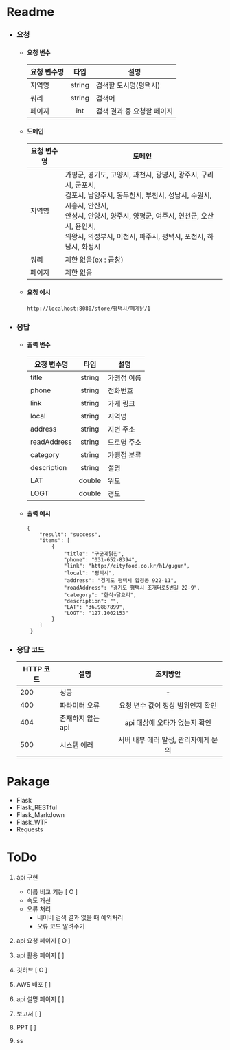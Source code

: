 # Readme
 - ### 요청
    - #### 요청 변수
    
        |요청 변수명|타입|설명|
        |---|:---:|---|
        |지역명|string|검색할 도시명(평택시)|
        |쿼리|string|검색어|
        |페이지|int|검색 결과 중 요청할 페이지|
        
    - #### 도메인
        
        |요청 변수명|도메인|
        |------|---|
        |지역명|가평군, 경기도, 고양시, 과천시, 광명시, 광주시, 구리시, 군포시,</br> 김포시, 남양주시, 동두천시, 부천시, 성남시, 수원시, 시흥시, 안산시,</br> 안성시, 안양시, 양주시, 양평군, 여주시, 연천군, 오산시, 용인시,</br> 의왕시, 의정부시, 이천시, 파주시, 평택시, 포천시, 하남시, 화성시|
        |쿼리|제한 없음(ex : 곱창)|
        |페이지|제한 없음|

    - #### 요청 예시
      ```
      http://localhost:8080/store/평택시/폐계닭/1
      ```

 - ### 응답
    - #### 출력 변수
    
        |요청 변수명|타입|설명|
        |---|:---:|---|
        |title|string|가맹점 이름|
        |phone|string|전화번호|
        |link|string|가게 링크|
        |local|string|지역명|
        |address|string|지번 주소|
        |readAddress|string|도로명 주소|
        |category|string|가맹점 분류|
        |description|string|설명|
        |LAT|double|위도|
        |LOGT|double|경도|
    
    - #### 출력 예시
        ```
        {
            "result": "success",
            "items": [
                {
                    "title": "구군계닭집",
                    "phone": "031-652-8394",
                    "link": "http://cityfood.co.kr/h1/gugun",
                    "local": "평택시",
                    "address": "경기도 평택시 합정동 922-11",
                    "roadAddress": "경기도 평택시 조개터로5번길 22-9",
                    "category": "한식>닭요리",
                    "description": "",
                    "LAT": "36.9887899",
                    "LOGT": "127.1002153"
                }
            ]
         }
        ```
 - ### 응답 코드
    |HTTP 코드|설명|조치방안|
    |---|---|:---:|
    |200|성공|-|
    |400|파라미터 오류|요청 변수 값이 정상 범위인지 확인|
    |404|존재하지 않는 api|api 대상에 오타가 없는지 확인|
    |500|시스템 에러|서버 내부 에러 발생, 관리자에게 문의|

# Pakage
 - Flask
 - Flask_RESTful
 - Flask_Markdown
 - Flask_WTF
 - Requests

# ToDo
1. api 구현
    - 이름 비교 기능 [ O ]
    - 속도 개선
    - 오류 처리
        - 네이버 검색 결과 없을 때 예외처리
        - 오류 코드 알려주기

2. api 요청 페이지 [ O ]

3. api 활용 페이지 [ ]

4. 깃허브 [ O ]

5. AWS 배포 [ ]

6. api 설명 페이지 [ ]

7. 보고서 [ ]

8. PPT [ ]

9. ss